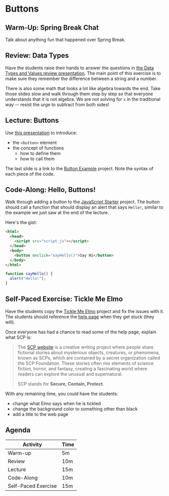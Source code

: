 # Buttons

## Warm-Up: Spring Break Chat
Talk about anything fun that happened over Spring Break.

## Review: Data Types
Have the students raise their hands to answer the questions in [the Data Types and Values review presentation](Review.pptx). The main point of this exercise is to make sure they remember the difference between a string and a number.

There is also some math that looks a lot like algebra towards the end. Take those slides slow and walk through them step by step so that everyone understands that it is not algebra. We are not solving for `x` in the traditional way -- resist the urge to subtract from both sides!

## Lecture: Buttons
Use [this presentation](Buttons.pptx) to introduce:
- the `<button>` element
- the concept of functions
  - how to define them
  - how to call them

The last slide is a link to the [Button Example](https://vscodeedu.com/WY9oFCLBca3Zs5dY7E6u) project. Note the syntax of each piece of the code.

## Code-Along: Hello, Buttons!
Walk through adding a button to the [JavaScript Starter](https://vscodeedu.com/JMoFoFMdRpj0fjJ0akvZ) project. The button should call a function that should display an alert that says `Hello!`, similar to the example we just saw at the end of the lecture.

Here's the gist:

```html
<html>
  <head>
    <script src="script.js"></script>
  </head>
  <body>
    <button onclick="sayHello()">Say Hi</button>
  </body>
</html>
```

```javascript
function sayHello() {
  alert("Hello!");
}
```

## Self-Paced Exercise: Tickle Me Elmo
Have the students copy the [Tickle Me Elmo](https://vscodeedu.com/FCDuELAuHHdXt0HZkAq6) project and fix the issues with it. The students should reference the [help page](SelfPacedExercise.md) when they get stuck (they will).

Once everyone has had a chance to read some of the help page, explain what SCP is:
> The [SCP website](https://scp-wiki.wikidot.com/) is a creative writing project where people share fictional stories about mysterious objects, creatures, or phenomena, known as SCPs, which are contained by a secret organization called the SCP Foundation. These stories often mix elements of science fiction, horror, and fantasy, creating a fascinating world where readers can explore the unusual and supernatural.
>
> SCP stands for **Secure, Contain, Protect**.

With any remaining time, you could have the students:
- change what Elmo says when he is tickled
- change the background color to something other than black
- add a title to the web page

## Agenda

| Activity | Time |
|-|-|
| Warm-up | 5m |
| Review | 10m |
| Lecture | 15m |
| Code-Along | 10m |
| Self-Paced Exercise | 15m |
